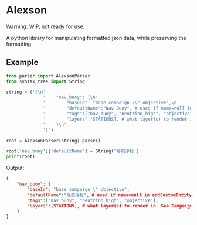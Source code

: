 # Alexson

Warning: WIP, not ready for use.

A python library for manipulating formatted json data, while preserving the formatting.

## Example

```python
from parser import AlexsonParser
from syntax_tree import String

string = ('{\n'
              '    "nav_buoy": {\n'
              '        "baseId": "base_campaign \\"_objective",\n'
              '        "defaultName":"Nav Buoy", # used if name=null in addCustomEntity() \n'
              '        "tags":["nav_buoy", "neutrino_high", "objective"],\n'
              '        "layers":[STATIONS], # what layer(s) to render in. See CampaignEngineLayer for possible values\n'
              '    }\n'
              '}')

root = AlexsonParser(string).parse()

root['nav_buoy']['defaultName'] = String('导航浮标')
print(root)
```

Output:

```json
{
    "nav_buoy": {
        "baseId": "base_campaign \"_objective",
        "defaultName":"导航浮标", # used if name=null in addCustomEntity() 
        "tags":["nav_buoy", "neutrino_high", "objective"],
        "layers":[STATIONS], # what layer(s) to render in. See CampaignEngineLayer for possible values
    }
}
```